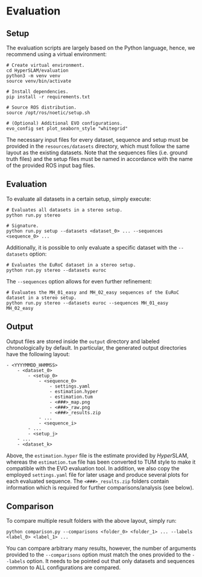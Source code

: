 # Evaluation

## Setup

The evaluation scripts are largely based on the Python language, hence, we recommend using a virtual environment:

    # Create virtual environment.
    cd HyperSLAM/evaluation
    python3 -m venv venv
    source venv/bin/activate

    # Install dependencies.
    pip install -r requirements.txt

    # Source ROS distribution.
    source /opt/ros/noetic/setup.sh

    # (Optional) Additional EVO configurations.
    evo_config set plot_seaborn_style "whitegrid"

The necessary input files for every dataset, sequence and setup must be provided in the `resources/datasets` directory,
which must follow the same layout as the existing datasets. Note that the sequences files (i.e. ground truth files) and
the setup files must be named in accordance with the name of the provided ROS input bag files.

## Evaluation

To evaluate all datasets in a certain setup, simply execute:

    # Evaluates all datasets in a stereo setup.
    python run.py stereo

    # Signature.
    python run.py setup --datasets <dataset_0> ... --sequences <sequence_0> ...

Additionally, it is possible to only evaluate a specific dataset with the `--datasets` option:

    # Evaluates the EuRoC dataset in a stereo setup.
    python run.py stereo --datasets euroc

The `--sequences` option allows for even further refinement:

    # Evaluates the MH_01_easy and MH_02_easy sequences of the EuRoC dataset in a stereo setup.
    python run.py stereo --datasets euroc --sequences MH_01_easy MH_02_easy

## Output

Output files are stored inside the `output` directory and labeled chronologically by default. In particular, the
generated output directories have the following layout:

    - <YYYYMMDD_HHMMSS>
        - <dataset_0>
            - <setup_0>
                - <sequence_0>
                    - settings.yaml
                    - estimation.hyper
                    - estimation.tum
                    - <###>_map.png
                    - <###>_raw.png
                    - <###>_results.zip
                - ...
                - <sequence_i>
            - ...
            - <setup_j>
        - ...
        - <dataset_k>

Above, the `estimation.hyper` file is the estimate provided by *Hyper*SLAM, whereas the `estimation.tum` file has been
converted to TUM style to make it compatible with the EVO evaluation tool. In addition, we also copy the employed
`settings.yaml` file for later usage and produce several plots for each evaluated sequence. The `<###>_results.zip`
folders contain information which is required for further comparisons/analysis (see below).

## Comparison

To compare multiple result folders with the above layout, simply run:

    python comparison.py --comparisons <folder_0> <folder_1> ... --labels <label_0> <label_1> ...

You can compare arbitrary many results, however, the number of arguments provided to the `--comparisons` option must
match the ones provided to the `--labels` option. It needs to be pointed out that only datasets and sequences common to
ALL configurations are compared.
